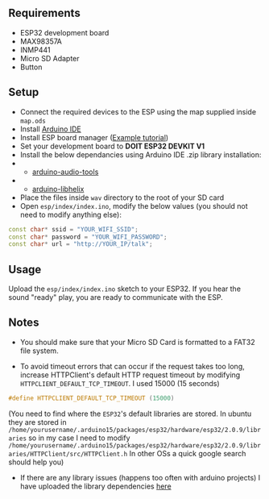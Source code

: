 ## Requirements
- ESP32 development board
- MAX98357A
- INMP441
- Micro SD Adapter
- Button

## Setup
- Connect the required devices to the ESP using the map supplied inside `map.ods`
- Install [Arduino IDE](https://support.arduino.cc/hc/en-us/articles/360019833020-Download-and-install-Arduino-IDE)
- Install ESP board manager ([Example tutorial](https://randomnerdtutorials.com/installing-the-esp32-board-in-arduino-ide-windows-instructions/))
- Set your development board to **DOIT ESP32 DEVKIT V1**
- Install the below dependancies using Arduino IDE .zip library installation:
- - [arduino-audio-tools](https://github.com/pschatzmann/arduino-audio-tools)
- - [arduino-libhelix](https://github.com/pschatzmann/arduino-libhelix)
- Place the files inside `wav` directory to the root of your SD card
- Open `esp/index/index.ino`, modify the below values (you should not need to modify anything else):
```cpp
const char* ssid = "YOUR_WIFI_SSID";
const char* password = "YOUR_WIFI_PASSWORD";
const char* url = "http://YOUR_IP/talk";
```

## Usage
Upload the `esp/index/index.ino` sketch to your ESP32. If you hear the sound "ready" play, you are ready to communicate with the ESP.


## Notes
- You should make sure that your Micro SD Card is formatted to a FAT32 file system.

- To avoid timeout errors that can occur if the request takes too long, increase HTTPClient's default HTTP request timeout by modifying `HTTPCLIENT_DEFAULT_TCP_TIMEOUT`. I used 15000 (15 seconds)
```cpp
#define HTTPCLIENT_DEFAULT_TCP_TIMEOUT (15000)
```
(You need to find where the `ESP32`'s default libraries are stored. In ubuntu they are stored in `/home/yourusername/.arduino15/packages/esp32/hardware/esp32/2.0.9/libraries` so in my case I need to modify `/home/yourusername/.arduino15/packages/esp32/hardware/esp32/2.0.9/libraries/HTTPClient/src/HTTPClient.h` In other OSs a quick google search should help you)

- If there are any library issues (happens too often with arduino projects) I have uploaded the library dependencies [here](https://drive.google.com/drive/folders/1Yyq3cKPAaLeDT-WV92RhvdenckKjznbN?usp=sharing)